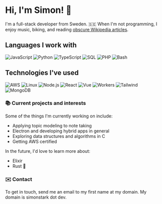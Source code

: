 
# Hi, I'm Simon! 👋

I'm a full-stack developer from Sweden. 🇸🇪  When I'm not programming, I enjoy music, biking, and reading [obscure Wikipedia articles](https://en.wikipedia.org/wiki/Wikipedia:Unusual_articles).

## Languages I work with

![JavaScript](https://img.shields.io/badge/-JavaScript-000?style=for-the-badge&logo=JavaScript)
![Python](https://img.shields.io/badge/-Python-000?style=for-the-badge&logo=Python)
![TypeScript](https://img.shields.io/badge/-TypeScript-000?style=for-the-badge&logo=TypeScript)
![SQL](https://img.shields.io/badge/-SQL-000?style=for-the-badge&logo=PostgreSQL)
![PHP](https://img.shields.io/badge/-PHP-000?style=for-the-badge&logo=PHP)
![Bash](https://img.shields.io/badge/-Bash-000?style=for-the-badge&logo=GNUBash)

## Technologies I've used

![AWS](https://img.shields.io/badge/-AWS-000?style=for-the-badge&logo=Amazon-AWS&logoColor=F90)
![Linux](https://img.shields.io/badge/-Linux-000?style=for-the-badge&logo=Linux)
![Node.js](https://img.shields.io/badge/-Node.js-000?style=for-the-badge&logo=nodedotjs)
![React](https://img.shields.io/badge/-React-000?style=for-the-badge&logo=React)
![Vue](https://img.shields.io/badge/-Vue-000?style=for-the-badge&logo=Vue.js)
![Workers](https://img.shields.io/badge/-Workers-000?style=for-the-badge&logo=Cloudflare)
![Tailwind](https://img.shields.io/badge/-Tailwind-000?style=for-the-badge&logo=TailwindCSS)
![MongoDB](https://img.shields.io/badge/-Mongo_DB-000?style=for-the-badge&logo=MongoDB)


### 📚 Current projects and interests
Some of the things I'm currently working on include: 

- Applying topic modeling to note taking
- Electron and developing hybrid apps in general
- Exploring data structures and algorithms in C
- Getting AWS certified

In the future, I'd love to learn more about:

- Elixir
- Rust 🦀

### ✉️ Contact

To get in touch, send me an email to my first name at my domain. My domain is simonstark dot dev.
